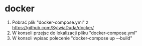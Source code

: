 # docker
1. Pobrać plik "docker-compose.yml" z https://github.com/SylwiaDuda/docker/
2. W konsoli przejsc do lokalizacji pliku "docker-compose.yml"
3. W konsoli wpisac polecenie "docker-compose up --build"

